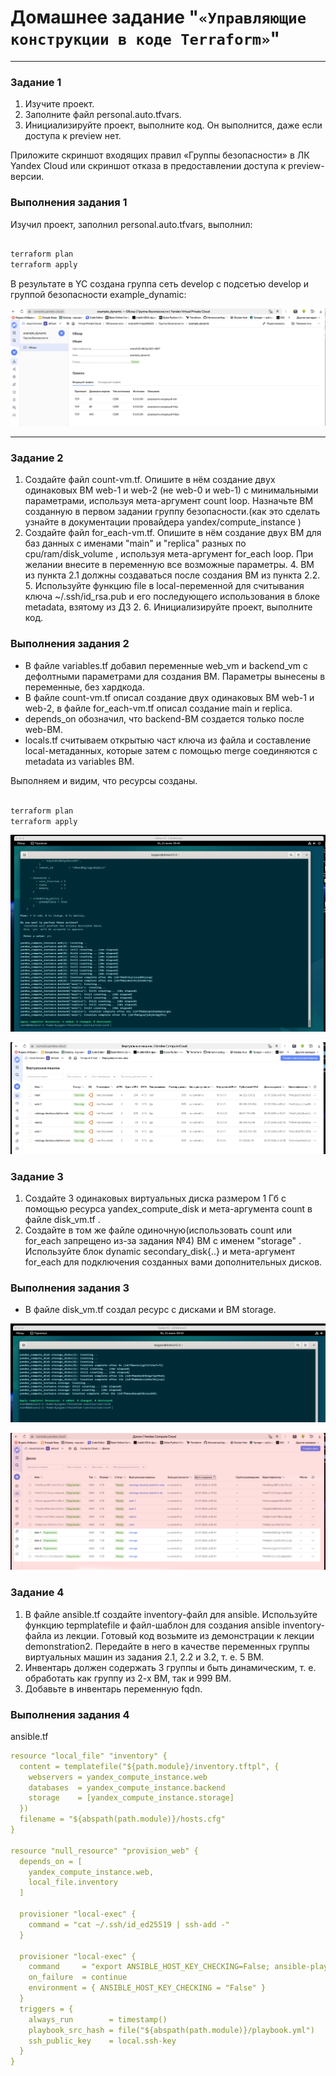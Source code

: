 # Домашнее задание "`«Управляющие конструкции в коде Terraform»`"   

---

### Задание 1

1) Изучите проект.
2) Заполните файл personal.auto.tfvars.
3) Инициализируйте проект, выполните код. Он выполнится, даже если доступа к preview нет.

Приложите скриншот входящих правил «Группы безопасности» в ЛК Yandex Cloud или скриншот отказа в предоставлении доступа к preview-версии.

### Выполнения задания 1

Изучил проект, заполнил personal.auto.tfvars, выполнил: 
 ```sh

terraform plan 
terraform apply 

```
 В результате в YC создана группа сеть develop с подсетью develop и группой безопасности example_dynamic:

 ![image.jpg](https://github.com/Byzgaev-I/Terraform-construction/blob/main/1.png) 


---

### Задание 2

1) Создайте файл count-vm.tf. Опишите в нём создание двух одинаковых ВМ web-1 и web-2 (не web-0 и web-1) с минимальными параметрами, используя мета-аргумент count loop. Назначьте ВМ созданную в первом задании группу безопасности.(как это сделать узнайте в документации провайдера yandex/compute_instance )
2) Создайте файл for_each-vm.tf. Опишите в нём создание двух ВМ для баз данных с именами "main" и "replica" разных по cpu/ram/disk_volume , используя мета-аргумент for_each loop.
При желании внесите в переменную все возможные параметры. 4. ВМ из пункта 2.1 должны создаваться после создания ВМ из пункта 2.2. 5. Используйте функцию file в local-переменной для считывания ключа ~/.ssh/id_rsa.pub и его последующего использования в блоке metadata, взятому из ДЗ 2. 6. Инициализируйте проект, выполните код.

### Выполнения задания 2

- В файле variables.tf добавил переменные web_vm и backend_vm с дефолтными параметрами для создания ВМ. 
Параметры вынесены в переменные, без хардкода.
- В файле count-vm.tf описал создание двух одинаковых ВМ web-1 и web-2, в файле for_each-vm.tf описал создание main и replica.
- depends_on обозначил, что backend-ВМ создается только после web-ВМ.
- locals.tf считываем открытыю част ключа из файла и составление local-метаданных, которые затем с помощью merge соединяются с metadata из variables ВМ.

Выполняем и видим, что ресурсы созданы.

```sh

terraform plan 
terraform apply 

```

 ![image.jpg](https://github.com/Byzgaev-I/Terraform-construction/blob/main/2.png) 

 ![image.jpg](https://github.com/Byzgaev-I/Terraform-construction/blob/main/2%2C1.png)

### Задание 3

1) Создайте 3 одинаковых виртуальных диска размером 1 Гб с помощью ресурса yandex_compute_disk и мета-аргумента count в файле disk_vm.tf .
2) Создайте в том же файле одиночную(использовать count или for_each запрещено из-за задания №4) ВМ c именем "storage" . Используйте блок dynamic secondary_disk{..} и мета-аргумент for_each для подключения созданных вами дополнительных дисков.

### Выполнения задания 3

- В файле disk_vm.tf создал ресурс с дисками и ВМ storage.
  
![image.jpg](https://github.com/Byzgaev-I/Terraform-construction/blob/main/3.png)

![image.jpg](https://github.com/Byzgaev-I/Terraform-construction/blob/main/3.1.png)


### Задание 4

1) В файле ansible.tf создайте inventory-файл для ansible. Используйте функцию tepmplatefile и файл-шаблон для создания ansible inventory-файла из лекции. Готовый код возьмите из демонстрации к лекции demonstration2. Передайте в него в качестве переменных группы виртуальных машин из задания 2.1, 2.2 и 3.2, т. е. 5 ВМ.
2) Инвентарь должен содержать 3 группы и быть динамическим, т. е. обработать как группу из 2-х ВМ, так и 999 ВМ.
3) Добавьте в инвентарь переменную fqdn.

### Выполнения задания 4

ansible.tf

``` YAML
resource "local_file" "inventory" {
  content = templatefile("${path.module}/inventory.tftpl", {
    webservers = yandex_compute_instance.web
    databases  = yandex_compute_instance.backend
    storage    = [yandex_compute_instance.storage]
  })
  filename = "${abspath(path.module)}/hosts.cfg"
}

resource "null_resource" "provision_web" {
  depends_on = [
    yandex_compute_instance.web,
    local_file.inventory
  ]

  provisioner "local-exec" {
    command = "cat ~/.ssh/id_ed25519 | ssh-add -"
  }

  provisioner "local-exec" {
    command     = "export ANSIBLE_HOST_KEY_CHECKING=False; ansible-playbook -i ${abspath(path.module)}/hosts.cfg ${abspath(path.module)}/playbook.yml"
    on_failure  = continue 
    environment = { ANSIBLE_HOST_KEY_CHECKING = "False" } 
  }
  triggers = {
    always_run        = timestamp()                         
    playbook_src_hash = file("${abspath(path.module)}/playbook.yml") 
    ssh_public_key    = local.ssh-key                           
  }
}
```



































































